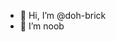 - 👋 Hi, I’m @doh-brick
- 🌱 I’m noob

<!---
doh-brick/doh-brick is a ✨ special ✨ repository because its `README.md` (this file) appears on your GitHub profile.
You can click the Preview link to take a look at your changes.
--->
